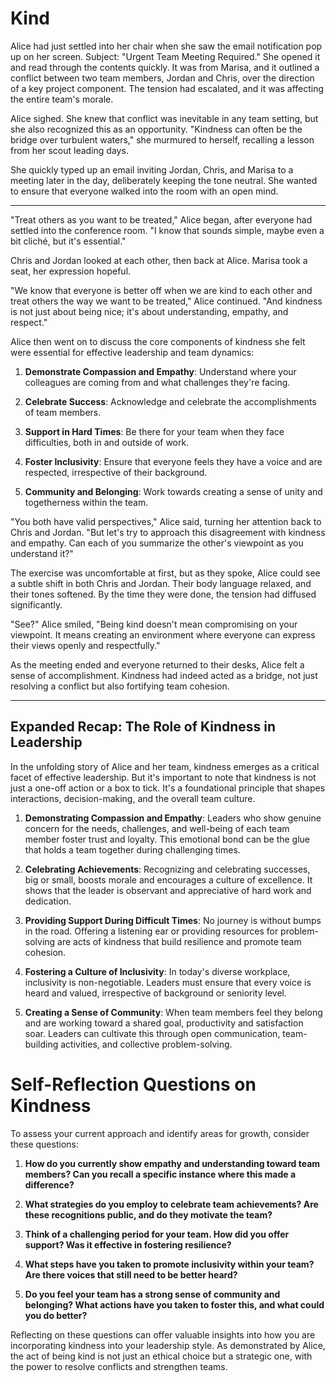 # Kind

Alice had just settled into her chair when she saw the email notification pop up on her screen. Subject: "Urgent Team Meeting Required." She opened it and read through the contents quickly. It was from Marisa, and it outlined a conflict between two team members, Jordan and Chris, over the direction of a key project component. The tension had escalated, and it was affecting the entire team's morale.

Alice sighed. She knew that conflict was inevitable in any team setting, but she also recognized this as an opportunity. "Kindness can often be the bridge over turbulent waters," she murmured to herself, recalling a lesson from her scout leading days.

She quickly typed up an email inviting Jordan, Chris, and Marisa to a meeting later in the day, deliberately keeping the tone neutral. She wanted to ensure that everyone walked into the room with an open mind.

---

"Treat others as you want to be treated," Alice began, after everyone had settled into the conference room. "I know that sounds simple, maybe even a bit cliché, but it's essential."

Chris and Jordan looked at each other, then back at Alice. Marisa took a seat, her expression hopeful.

"We know that everyone is better off when we are kind to each other and treat others the way we want to be treated," Alice continued. "And kindness is not just about being nice; it's about understanding, empathy, and respect."

Alice then went on to discuss the core components of kindness she felt were essential for effective leadership and team dynamics:

1. **Demonstrate Compassion and Empathy**: Understand where your colleagues are coming from and what challenges they're facing.

2. **Celebrate Success**: Acknowledge and celebrate the accomplishments of team members.

3. **Support in Hard Times**: Be there for your team when they face difficulties, both in and outside of work.

4. **Foster Inclusivity**: Ensure that everyone feels they have a voice and are respected, irrespective of their background.

5. **Community and Belonging**: Work towards creating a sense of unity and togetherness within the team.

"You both have valid perspectives," Alice said, turning her attention back to Chris and Jordan. "But let's try to approach this disagreement with kindness and empathy. Can each of you summarize the other's viewpoint as you understand it?"

The exercise was uncomfortable at first, but as they spoke, Alice could see a subtle shift in both Chris and Jordan. Their body language relaxed, and their tones softened. By the time they were done, the tension had diffused significantly.

"See?" Alice smiled, "Being kind doesn't mean compromising on your viewpoint. It means creating an environment where everyone can express their views openly and respectfully."

As the meeting ended and everyone returned to their desks, Alice felt a sense of accomplishment. Kindness had indeed acted as a bridge, not just resolving a conflict but also fortifying team cohesion.

---

## Expanded Recap: The Role of Kindness in Leadership

In the unfolding story of Alice and her team, kindness emerges as a critical facet of effective leadership. But it's important to note that kindness is not just a one-off action or a box to tick. It's a foundational principle that shapes interactions, decision-making, and the overall team culture.

1. **Demonstrating Compassion and Empathy**: Leaders who show genuine concern for the needs, challenges, and well-being of each team member foster trust and loyalty. This emotional bond can be the glue that holds a team together during challenging times.

2. **Celebrating Achievements**: Recognizing and celebrating successes, big or small, boosts morale and encourages a culture of excellence. It shows that the leader is observant and appreciative of hard work and dedication.

3. **Providing Support During Difficult Times**: No journey is without bumps in the road. Offering a listening ear or providing resources for problem-solving are acts of kindness that build resilience and promote team cohesion.

4. **Fostering a Culture of Inclusivity**: In today's diverse workplace, inclusivity is non-negotiable. Leaders must ensure that every voice is heard and valued, irrespective of background or seniority level.

5. **Creating a Sense of Community**: When team members feel they belong and are working toward a shared goal, productivity and satisfaction soar. Leaders can cultivate this through open communication, team-building activities, and collective problem-solving.

# Self-Reflection Questions on Kindness

To assess your current approach and identify areas for growth, consider these questions:

1. **How do you currently show empathy and understanding toward team members? Can you recall a specific instance where this made a difference?**

2. **What strategies do you employ to celebrate team achievements? Are these recognitions public, and do they motivate the team?**

3. **Think of a challenging period for your team. How did you offer support? Was it effective in fostering resilience?**

4. **What steps have you taken to promote inclusivity within your team? Are there voices that still need to be better heard?**

5. **Do you feel your team has a strong sense of community and belonging? What actions have you taken to foster this, and what could you do better?**

Reflecting on these questions can offer valuable insights into how you are incorporating kindness into your leadership style. As demonstrated by Alice, the act of being kind is not just an ethical choice but a strategic one, with the power to resolve conflicts and strengthen teams.
